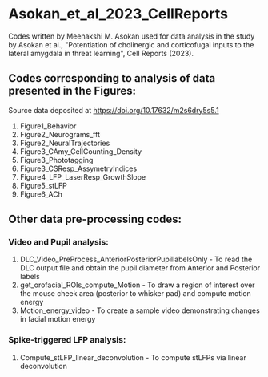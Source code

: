 # Asokan_et_al_2023_CellReports
Codes written by Meenakshi M. Asokan used for data analysis in the study by Asokan et al., "Potentiation of cholinergic and corticofugal inputs to the lateral amygdala in threat learning", Cell Reports (2023).

## Codes corresponding to analysis of data presented in the Figures:
Source data deposited at https://doi.org/10.17632/m2s6dry5s5.1

1) Figure1_Behavior
2) Figure2_Neurograms_fft
3) Figure2_NeuralTrajectories
4) Figure3_CAmy_CellCounting_Density
5) Figure3_Phototagging
6) Figure3_CSResp_AssymetryIndices
7) Figure4_LFP_LaserResp_GrowthSlope
8) Figure5_stLFP 
9) Figure6_ACh

## Other data pre-processing codes:
### Video and Pupil analysis:
1) DLC_Video_PreProcess_AnteriorPosteriorPupillabelsOnly - To read the DLC output file and obtain the pupil diameter from Anterior and Posterior labels
2) get_orofacial_ROIs_compute_Motion - To draw a region of interest over the mouse cheek area (posterior to whisker pad) and compute motion energy
3) Motion_energy_video - To create a sample video demonstrating changes in facial motion energy
### Spike-triggered LFP analysis:
1) Compute_stLFP_linear_deconvolution - To compute stLFPs via linear deconvolution

